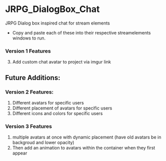 # JRPG_DialogBox_Chat
JRPG Dialog box inspired chat for stream elements

- Copy and paste each of these into their respective streamelements windows to run.

### Version 1 Features
3. Add custom chat avatar to project via imgur link

## Future Additions:
### Version 2 Features:
1. Different avatars for specific users
2. Different placement of avatars for specific users
3. Different icons and colors for specific users

### Version 3 Features
1. multiple avatars at once with dynamic placement (have old avatars be in backgroud and lower opacity)
2. Then add an animation to avatars within the container when they first appear

